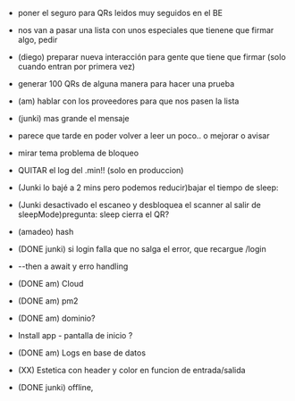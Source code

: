- poner el seguro para QRs leidos muy seguidos en el BE
- nos van a pasar una lista con unos especiales que tienene que firmar algo, pedir
- (diego) preparar nueva interacción para gente que tiene que firmar (solo cuando entran por primera vez)
- generar 100 QRs de alguna manera para hacer una prueba
- (am) hablar con los proveedores para que nos pasen la lista

- (junki) mas grande el mensaje
- parece que tarde en poder volver a leer un poco.. o mejorar o avisar 

- mirar tema problema de bloqueo

- QUITAR el log del .min!! (solo en produccion)
- (Junki lo bajé a 2 mins pero podemos reducir)bajar el tiempo de sleep:
- (Junki desactivado el escaneo y desbloquea el scanner al salir de sleepMode)pregunta: sleep cierra el QR?

- (amadeo) hash

- (DONE junki) si login falla que no salga el error, que recargue /login

- --then  a await y erro handling

- (DONE am) Cloud
- (DONE am) pm2
- (DONE am) dominio?

- Install app - pantalla de inicio ?

- (DONE am) Logs en base de datos

- (XX) Estetica con header y color en funcion de entrada/salida

- (DONE junki) offline, 
